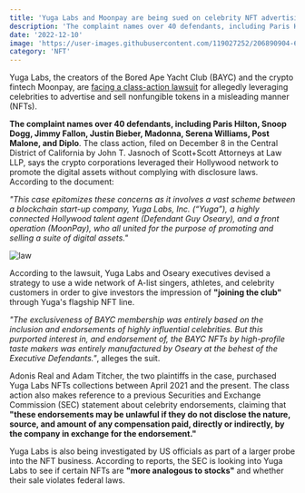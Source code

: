 ```yaml
---
title: 'Yuga Labs and Moonpay are being sued on celebrity NFT advertising'
description: 'The complaint names over 40 defendants, including Paris Hilton, Snoop Dogg, Jimmy Fallon, Justin Bieber, and Madonna.'
date: '2022-12-10'
image: 'https://user-images.githubusercontent.com/119027252/206890904-671af8e0-76d9-483b-8ff7-0603a33eea8c.png'
category: 'NFT'
---
```


Yuga Labs, the creators of the Bored Ape Yacht Club (BAYC) and the crypto fintech Moonpay, are [facing a class-action lawsuit](https://deadline.com/wp-content/uploads/2022/12/CELEBS-NFT-SUIT.pdf) for allegedly leveraging celebrities to advertise and sell nonfungible tokens in a misleading manner (NFTs).


**The complaint names over 40 defendants, including Paris Hilton, Snoop Dogg, Jimmy Fallon, Justin Bieber, Madonna, Serena Williams, Post Malone, and Diplo**. The class action, filed on December 8 in the Central District of California by John T. Jasnoch of Scott+Scott Attorneys at Law LLP, says the crypto corporations leveraged their Hollywood network to promote the digital assets without complying with disclosure laws. According to the document:

*"This case epitomizes these concerns as it involves a vast scheme between a blockchain start-up company, Yuga Labs, Inc. (“Yuga”), a highly connected Hollywood talent agent (Defendant Guy Oseary), and a front operation (MoonPay), who all united for the purpose of promoting and selling a suite of digital assets."*

![law](https://user-images.githubusercontent.com/119027252/206891049-f0c8636c-7fd5-4229-a61f-65a6da82619d.jpg)

According to the lawsuit, Yuga Labs and Oseary executives devised a strategy to use a wide network of A-list singers, athletes, and celebrity customers in order to give investors the impression of **"joining the club"** through Yuga's flagship NFT line.

*"The exclusiveness of BAYC membership was entirely based on the inclusion and endorsements of highly influential celebrities. But this purported interest in, and endorsement of, the BAYC NFTs by high-profile taste makers was entirely manufactured by Oseary at the behest of the Executive Defendants."*, alleges the suit.

Adonis Real and Adam Titcher, the two plaintiffs in the case, purchased Yuga Labs NFTs collections between April 2021 and the present. The class action also makes reference to a previous Securities and Exchange Commission (SEC) statement about celebrity endorsements, claiming that **"these endorsements may be unlawful if they do not disclose the nature, source, and amount of any compensation paid, directly or indirectly, by the company in exchange for the endorsement."**

Yuga Labs is also being investigated by US officials as part of a larger probe into the NFT business. According to reports, the SEC is looking into Yuga Labs to see if certain NFTs are **"more analogous to stocks"** and whether their sale violates federal laws.
